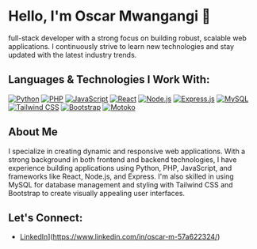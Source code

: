 # Hello, I'm Oscar Mwangangi 👋

full-stack developer with a strong focus on building robust, scalable web applications. I continuously strive to learn new technologies and stay updated with the latest industry trends.

## Languages & Technologies I Work With:
[![Python](https://img.shields.io/badge/Python-3776AB?style=for-the-badge&logo=python&logoColor=white)](https://www.python.org/)
[![PHP](https://img.shields.io/badge/PHP-777BB4?style=for-the-badge&logo=php&logoColor=white)](https://www.php.net/)
[![JavaScript](https://img.shields.io/badge/JavaScript-F7DF1E?style=for-the-badge&logo=javascript&logoColor=black)](https://developer.mozilla.org/en-US/docs/Web/JavaScript)
[![React](https://img.shields.io/badge/React-61DAFB?style=for-the-badge&logo=react&logoColor=black)](https://reactjs.org/)
[![Node.js](https://img.shields.io/badge/Node.js-339933?style=for-the-badge&logo=node.js&logoColor=white)](https://nodejs.org/)
[![Express.js](https://img.shields.io/badge/Express.js-000000?style=for-the-badge&logo=express&logoColor=white)](https://expressjs.com/)
[![MySQL](https://img.shields.io/badge/MySQL-4479A1?style=for-the-badge&logo=mysql&logoColor=white)](https://www.mysql.com/)
[![Tailwind CSS](https://img.shields.io/badge/Tailwind%20CSS-06B6D4?style=for-the-badge&logo=tailwind-css&logoColor=white)](https://tailwindcss.com/)
[![Bootstrap](https://img.shields.io/badge/Bootstrap-7952B3?style=for-the-badge&logo=bootstrap&logoColor=white)](https://getbootstrap.com/)
[![Motoko](https://img.shields.io/badge/Motoko-DFINITY-29abe2?style=for-the-badge&logo=data:image/svg+xml;base64,PHN2ZyB4bWxucz0iaHR0cDovL3d3dy53My5vcmcvMjAwMC9zdmciIHZpZXdCb3g9IjAgMCAyNTAgMjUwIj48cGF0aCBmaWxsPSIjZmZmIiBkPSJNMTI1IDBDNTYgMCAwIDU2IDAgMTI1czU2IDEyNSAxMjUgMTI1IDEyNS01NiAxMjUtMTI1LTU2LTEyNS0xMjUtMTI1eiIvPjxwYXRoIGZpbGw9IiMyOWFiZTIiIGQ9Ik0xMjUgMjI1Yy01NSAwLTEwMC00NS0xMDAtMTAwczQ1LTEwMCAxMDAtMTAwIDEwMCA0NSAxMDAgMTAwLTQ1IDEwMC0xMDAgMTAwem0wLTE3NWMtNDEgMC03NSA3NS03NSA3NXMzNCA3NSA3NSA3NSA3NS0zNCA3NS03NS0zNC03NS03NS03NXoiLz48L3N2Zz4=)](https://internetcomputer.org/)


## About Me
I specialize in creating dynamic and responsive web applications. With a strong background in both frontend and backend technologies, I have experience building applications using Python, PHP, JavaScript, and frameworks like React, Node.js, and Express. I'm also skilled in using MySQL for database management and styling with Tailwind CSS and Bootstrap to create visually appealing user interfaces.

## Let's Connect:
- [LinkedIn]([https://www.linkedin.com/in/oscar-mwangangi)](https://www.linkedin.com/in/oscar-m-57a622324/)

